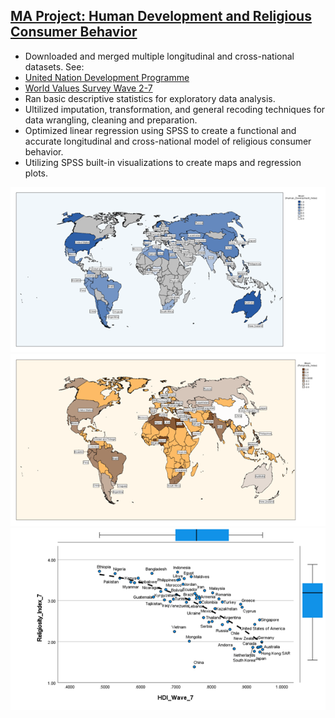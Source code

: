 ## [MA Project: Human Development and Religious Consumer Behavior](https://github.com/jamesrproffer/Portfolio-Projects)

- Downloaded and merged multiple longitudinal and cross-national datasets. See:
- [United Nation Development Programme](https://hdr.undp.org/data-center)
- [World Values Survey Wave 2-7](https://www.worldvaluessurvey.org/)
- Ran basic descriptive statistics for exploratory data analysis.
- Ultilized imputation, transformation, and general recoding techniques for data wrangling, cleaning and preparation.
- Optimized linear regression using SPSS to create a functional and accurate longitudinal and cross-national model of religious consumer behavior.
- Utilizing SPSS built-in visualizations to create maps and regression plots.

![](images/HDI_Map.png) 
![](images/Religiosity_Map.png)
![](images/HDI_Religiosity_Wave_7.png)
